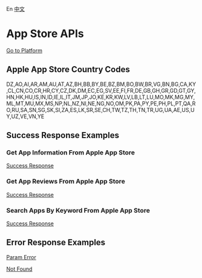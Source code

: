 En [中文](./README_CN.md)


# App Store APIs

[Go to Platform](https://www.idatariver.com/project/apple-app-store-api-f552)


## Apple App Store Country Codes

DZ,AO,AI,AR,AM,AU,AT,AZ,BH,BB,BY,BE,BZ,BM,BO,BW,BR,VG,BN,BG,CA,KY,CL,CN,CO,CR,HR,CY,CZ,DK,DM,EC,EG,SV,EE,FI,FR,DE,GB,GH,GR,GD,GT,GY,HN,HK,HU,IS,IN,ID,IE,IL,IT,JM,JP,JO,KE,KR,KW,LV,LB,LT,LU,MO,MK,MG,MY,ML,MT,MU,MX,MS,NP,NL,NZ,NI,NE,NG,NO,OM,PK,PA,PY,PE,PH,PL,PT,QA,RO,RU,SA,SN,SG,SK,SI,ZA,ES,LK,SR,SE,CH,TW,TZ,TH,TN,TR,UG,UA,AE,US,UY,UZ,VE,VN,YE


## Success Response Examples

### Get App Information From Apple App Store

[Success Response](./examples/success_app_info.json)


### Get App Reviews From Apple App Store

[Success Response](./examples/success_app_reviews.json)


### Search Apps By Keyword From Apple App Store

[Success Response](./examples/success_app_search.json)


## Error Response Examples

[Param Error](./examples/failed_1001.json)

[Not Found](./examples/failed_1002.json)